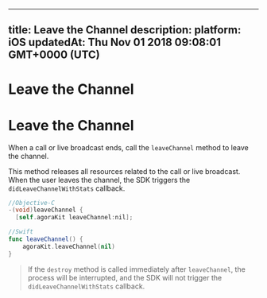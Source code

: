 
---
title: Leave the Channel
description: 
platform: iOS
updatedAt: Thu Nov 01 2018 09:08:01 GMT+0000 (UTC)
---
# Leave the Channel
# Leave the Channel
When a call or live broadcast ends, call the `leaveChannel` method to leave the channel.

This method releases all resources related to the call or live broadcast. When the user leaves the channel, the SDK triggers the  `didLeaveChannelWithStats` callback.

```objective-c
//Objective-C
-(void)leaveChannel {
  [self.agoraKit leaveChannel:nil];
```

```swift
//Swift
func leaveChannel() {
    agoraKit.leaveChannel(nil)
}
```

> If the `destroy` method is called immediately after `leaveChannel`, the process will be interrupted, and the SDK will not trigger the  `didLeaveChannelWithStats` callback.

